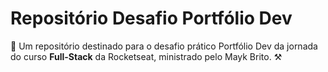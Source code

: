 # Repositório Desafio Portfólio Dev

🚀 Um repositório destinado para o desafio prático Portfólio Dev da jornada do curso **Full-Stack** da Rocketseat, ministrado pelo Mayk Brito. ⚒